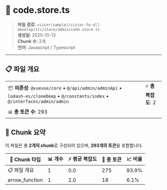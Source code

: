 # 📄 code.store.ts

> **파일 경로**: `vizier(sample)/vizier-fe-all-develop/src/store/admin/code.store.ts`  
> **생성일**: 2025-10-13  
> **Chunk 수**: 2개  
> **언어**: Javascript / Typescript
---


## 📋 파일 개요

| | |
|--|--|
| 📦 **의존성**: `@vueuse/core` • `@/api/admin/adminApi` • `lodash-es/cloneDeep` • `@/constants/index` • `@/interfaces/admin/admin` | ⚡ **총 복잡도**: 2 |
| 📊 **총 토큰 수**: 293 |  |






## 🧩 Chunk 요약

이 파일은 총 **2개의 chunk**로 구성되어 있으며, **293개의 토큰**을 포함합니다.

| 🧩 Chunk 타입 | 📊 개수 | ⚡ 평균 복잡도 | 📝 총 토큰 | 📈 비율 |
|---------------|--------|-------------|----------|--------|
| 📋 파일 개요 | 1 | 0.0 | 275 | 93.9% |
| arrow_function | 1 | 2.0 | 18 | 6.1% |

